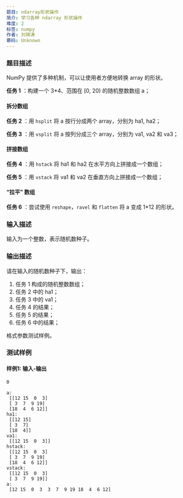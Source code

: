 ```yaml
---
题目: ndarray形状操作
简介: 学习各种 ndarray 形状操作
难度: 2
标签: numpy
作者: 刘锦涛
慕码: Unknown
---
```


### 题目描述

NumPy 提供了多种机制，可以让使用者方便地转换 array 的形状。

**任务 1** ：构建一个 3\*4、范围在 [0, 20) 的随机整数数组 a；

#### 拆分数组

**任务 2** ：用 `hsplit` 将 a 按行分成两个 array，分别为 ha1, ha2；

**任务 3** ：用 `vsplit` 将 a 按列分成三个 array，分别为 va1, va2 和 va3；

#### 拼接数组

**任务 4** ：用 `hstack` 将 ha1 和 ha2 在水平方向上拼接成一个数组；

**任务 5** ：用 `vstack` 将 va1 和 va2 在垂直方向上拼接成一个数组；

#### “拉平” 数组

**任务 6** ：尝试使用 `reshape`，`ravel` 和 `flatten` 将 a 变成 1\*12 的形状。

### 输入描述

输入为一个整数，表示随机数种子。

### 输出描述

请在输入的随机数种子下，输出：

1. 任务 1 构成的随机整数数组；
2. 任务 2 中的 ha1；
3. 任务 3 中的 va1；
4. 任务 4 的结果；
5. 任务 5 的结果；
6. 任务 6 中的结果；

格式参数测试样例。

### 测试样例

#### 样例1: 输入-输出

```
0
```

```
a:
 [[12 15  0  3]
 [ 3  7  9 19]
 [18  4  6 12]]
ha1:
 [[12 15]
 [ 3  7]
 [18  4]]
va1:
 [[12 15  0  3]]
hstack:
 [[12 15  0  3]
 [ 3  7  9 19]
 [18  4  6 12]]
vstack:
 [[12 15  0  3]
 [ 3  7  9 19]]
a:
 [12 15  0  3  3  7  9 19 18  4  6 12]
```

